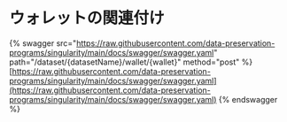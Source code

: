 # ウォレットの関連付け

{% swagger src="https://raw.githubusercontent.com/data-preservation-programs/singularity/main/docs/swagger/swagger.yaml" path="/dataset/{datasetName}/wallet/{wallet}" method="post" %}
[https://raw.githubusercontent.com/data-preservation-programs/singularity/main/docs/swagger/swagger.yaml](https://raw.githubusercontent.com/data-preservation-programs/singularity/main/docs/swagger/swagger.yaml)
{% endswagger %}